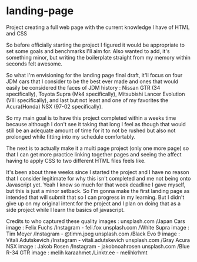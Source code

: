 # landing-page
Project creating a full web page with the current knowledge I have of HTML and CSS

So before officially starting the project I figured it would be appropriate to set some goals and benchmarks I'll aim for. Also wanted to add, it's something minor, but writing the boilerplate straight from my memory within seconds felt awesome.

So what I'm envisioning for the landing page final draft, it'll focus on four JDM cars that I consider to be the best ever made and ones that would easily be considered the faces of JDM history : Nissan GTR (34 specifically), Toyota Supra (Mk4 specifically), Mitsubishi Lancer Evolution (VIII specifically), and last but not least and one of my favorites the Acura(Honda) NSX (97-02 specifically).

So my main goal is to have this project completed within a weeks time because although I don't see it taking that long I feel as though that would still be an adequate amount of time for it to not be rushed but also not prolonged while fitting into my schedule comfortably.

The next is to actually make it a multi page project (only one more page) so that I can get more practice linking together pages and seeing the affect having to apply CSS to two different HTML files feels like.

It's been about three weeks since I started the project and I have no reason that I consider legitimate for why this isn't completed and me not being onto Javascript yet. Yeah I know so much for that week deadline I gave myself, but this is just a minor setback. So I'm gonna make the first landing page as intended that will submit that so I can progress in my learning. But I didn't give up on my original intent for the project and I plan on doing that as a side project while I learn the basics of javascript.

Credits to who captured these quality images :
unsplash.com /Japan Cars image : Felix Fuchs /Instagram - feli.fox
unsplash.com /White Supra image : Tim Meyer /Instagram - @timm.jpeg
unsplash.com /Black Evo 9 image : Vitali Adutskevich /Instagram - vitali.adutskevich
unsplash.com /Gray Acura NSX image : Jakob Rosen /Instagram - jakobnoahrosen
unsplash.com /Blue R-34 GTR image : melih karaahmet /Linktr.ee - melihkrhmt


